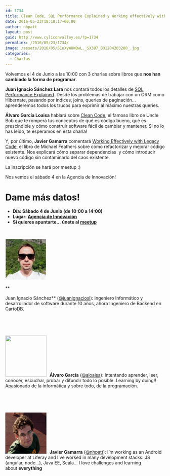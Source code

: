 ```yaml
---
id: 1734
title: Clean Code, SQL Performance Explained y Working effectively with Legacy Code en Valladolid
date: 2016-05-23T18:18:17+00:00
author: nhpatt
layout: post
guid: http://www.cyliconvalley.es/?p=1734
permalink: /2016/05/23/1734/
image: /assets/2016/05/51oXyW8WQwL._SX387_BO1204203200_.jpg
categories:
  - Charlas
---
```

Volvemos el 4 de Junio a las 10:00 con 3 charlas sobre libros que **nos han cambiado la forma de programar**.

**Juan Ignacio Sánchez Lara** nos contará todos los detalles de [SQL Performance Explained](https://www.goodreads.com/book/show/17225810-sql-performance-explained). Desde los problemas de trabajar con un ORM como Hibernate, pasando por índices, joins, queries de paginación&#8230; aprenderemos todos los trucos para exprimir al máximo nuestras queries.

**Álvaro García Loaisa** hablará sobre [Clean Code](https://www.goodreads.com/book/show/3735293-clean-code?from_search=true&search_version=service), el famoso libro de Uncle Bob que te romperá tus conceptos de qué es código bueno, qué es prescindible y cómo construir software fácil de cambiar y mantener. Si no lo has leído, te esperamos en esta charla!

Y, por último, **Javier Gamarra** comentará [Working Effectively with Legacy Code](https://www.goodreads.com/book/show/44919.Working_Effectively_with_Legacy_Code), el libro de Michael Feathers sobre cómo refactorizar y mejorar código existente. Nos explicará cómo separar dependencias  y cómo introducir nuevo código sin contaminarlo del caos existente.

La inscripción se hará por meetup :)

Nos vemos el sábado 4 en la Agencia de Innovación!

# Dame más datos!

  * **Día: Sábado 4 de Junio (de 10:00 a 14:00)**
  * **Lugar: <a href="https://www.google.es/maps/place/Agencia+de+Innovaci%C3%B3n/@41.618862,-4.747401,17z/data=!3m1!4b1!4m2!3m1!1s0xd476cde13c9d9df:0xc54421ea5d686678" target="_blank">Agencia de Innovación</a>**
  * **Si quieres apuntarte… únete al [meetup](http://www.meetup.com/es/Cylicon-Valley/)**

&nbsp;

<img class=" alignleft" style="padding-right: 10px;" src="/assets/2014/12/nacho2.jpg" alt="" width="130" height="130" />
  
**
  
Juan Ignacio Sánchez** (<a href="https://twitter.com/juanignaciosl" target="_blank">@juanignaciosl</a>): Ingeniero Informático y desarrollador de software durante 10 años, ahora Ingeniero de Backend en CartoDB.

&nbsp;

&nbsp;

<img class=" alignleft" style="padding-right: 10px;" src="https://pbs.twimg.com/profile_images/378800000419113837/bdbf19ad7150001b78aedeccce5010d3.jpeg" alt="" width="130" height="130" />**Álvaro García** ([@aloaisa](https://twitter.com/aloaisa)): Intentando aprender, leer, conocer, escuchar, probar y difundir todo lo posible. Learning by doing!! Apasionado de la informática y sobre todo, de la programación.

&nbsp;

&nbsp;

<img class=" alignleft" style="padding-right: 10px;" src="/assets/2015/06/avatar.jpg" alt="" width="130" height="130" />**Javier Gamarra** ([@nhpatt](https://twitter.com/nhpatt)): I’m working as an Android developer at Liferay and I’ve worked in many development stacks: JS (angular, node…), Java EE, Scala&#8230; I love challenges and learning about **everything**

&nbsp;

&nbsp;
